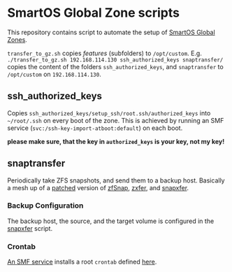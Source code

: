 SmartOS Global Zone scripts
===========================

This repository contains script to automate the setup of [SmartOS Global Zones](http://wiki.smartos.org/display/DOC/Administering+the+Global+Zone).

`transfer_to_gz.sh` copies _features_ (subfolders) to `/opt/custom`.  E.g. `./transfer_to_gz.sh 192.168.114.130 ssh_authorized_keys snaptransfer/` copies the content of the folders `ssh_authorized_keys`, and `snaptransfer` to `/opt/custom` on `192.168.114.130`.

ssh_authorized_keys
--------------------

Copies `ssh_authorized_keys/setup_ssh/root.ssh/authorized_keys` into `~/root/.ssh` on every boot of the zone.  This is achieved by running an SMF service (`svc:/ssh-key-import-atboot:default`) on each boot.

__please make sure, that the key in `authorized_keys` is your key, not my key!__

snaptransfer
--------------

Periodically take ZFS snapshots, and send them to a backup host. Basically a mesh up of a [patched](https://github.com/graudeejs/zfSnap/pull/12) version of [zfSnap](https://github.com/graudeejs/zfSnap), [zxfer](https://code.google.com/p/zxfer/), and [snapxfer](http://zpool.org/2013/09/06/zfs-snapshots-and-remote-replication).

### Backup Configuration

The backup host, the source, and the target volume is configured in the [snapxfer](./snaptransfer/snapxfer) script.

### Crontab

[An SMF service](./snaptransfer/smf/snaptransfer.xml) installs a root `crontab` defined [here](./snaptransfer/snapxfer/crontab/snapxfer.crontab).


